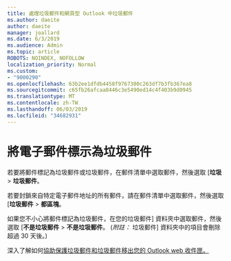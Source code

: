 ```yaml
---
title: 處理垃圾郵件和網頁型 Outlook 中垃圾郵件
ms.author: daeite
author: daeite
manager: joallard
ms.date: 6/3/2019
ms.audience: Admin
ms.topic: article
ROBOTS: NOINDEX, NOFOLLOW
localization_priority: Normal
ms.custom:
- "9000290"
ms.openlocfilehash: 63b2ee1dfdb4458f9767300c263df7b3fb367ea8
ms.sourcegitcommit: c65fb26afcaa8446c3e5490ed14c4f403b9d0945
ms.translationtype: MT
ms.contentlocale: zh-TW
ms.lasthandoff: 06/03/2019
ms.locfileid: "34682931"
---
```

# <a name="mark-email-messages-as-junk"></a>將電子郵件標示為垃圾郵件

若要將郵件標記為垃圾郵件或垃圾郵件，在郵件清單中選取郵件，然後選取 [**垃圾** > **垃圾郵件**。

若要封鎖來自特定電子郵件地址的所有郵件，請在郵件清單中選取郵件，然後選取 [**垃圾郵件** > **都區塊**。

如果您不小心將郵件標記為垃圾郵件，在您的垃圾郵件] 資料夾中選取郵件，然後選取 [**不是垃圾郵件** > **不是垃圾郵件**。 (*附註：* 垃圾郵件] 資料夾中的項目會刪除超過 30 天後。)

深入了解如何[協助保護垃圾郵件和垃圾郵件移出您的 Outlook web 收件匣。](https://support.office.com/article/db786e79-54e2-40cc-904f-d89d57b7f41d)
